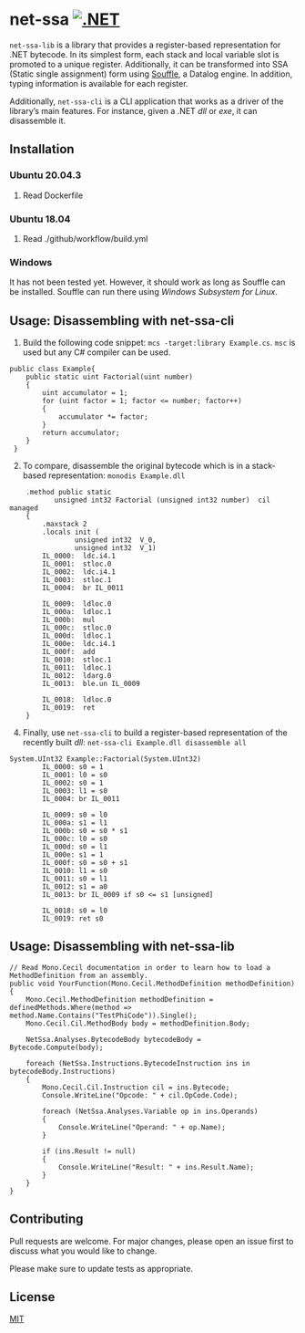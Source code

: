 
# net-ssa  [![.NET](https://github.com/m-carrasco/net-ssa/actions/workflows/build.yml/badge.svg)](https://github.com/m-carrasco/net-ssa/actions/workflows/build.yml)

`net-ssa-lib` is a library that provides a register-based representation for .NET bytecode. In its simplest form, each stack and local variable slot is promoted to a unique register.  Additionally, it can be transformed into SSA (Static single assignment) form using [Souffle](https://souffle-lang.github.io/), a Datalog engine. In addition, typing information is available for each register. 
 
Additionally, `net-ssa-cli` is a CLI application that works as a driver of the library’s main features. For instance, given a .NET *dll* or *exe*, it can disassemble it.

## Installation

### Ubuntu 20.04.3

1. Read Dockerfile
  
### Ubuntu 18.04

1. Read ./github/workflow/build.yml

### Windows

It has not been tested yet. However, it should work as long as Souffle can be installed. Souffle can run there using _Windows Subsystem for Linux_.

## Usage: Disassembling with net-ssa-cli

1. Build the following code snippet:  ```mcs -target:library Example.cs```. ```msc``` is used but any C# compiler can be used.

```CSharp
public class Example{
    public static uint Factorial(uint number)
    {
        uint accumulator = 1;
        for (uint factor = 1; factor <= number; factor++)
        {
            accumulator *= factor;
        }
        return accumulator;
    }
 }
```
2. To compare, disassemble the original bytecode which is in a stack-based representation: ```monodis Example.dll```

```
    .method public static
           unsigned int32 Factorial (unsigned int32 number)  cil managed 
    {
        .maxstack 2
        .locals init (
                unsigned int32  V_0,
                unsigned int32  V_1)
        IL_0000:  ldc.i4.1 
        IL_0001:  stloc.0 
        IL_0002:  ldc.i4.1 
        IL_0003:  stloc.1 
        IL_0004:  br IL_0011

        IL_0009:  ldloc.0 
        IL_000a:  ldloc.1 
        IL_000b:  mul 
        IL_000c:  stloc.0 
        IL_000d:  ldloc.1 
        IL_000e:  ldc.i4.1 
        IL_000f:  add 
        IL_0010:  stloc.1 
        IL_0011:  ldloc.1 
        IL_0012:  ldarg.0 
        IL_0013:  ble.un IL_0009

        IL_0018:  ldloc.0 
        IL_0019:  ret 
    }
```
4. Finally, use ```net-ssa-cli``` to build a register-based representation of the recently built *dll*: ```net-ssa-cli Example.dll disassemble all``` 
```
System.UInt32 Example::Factorial(System.UInt32)
        IL_0000: s0 = 1
        IL_0001: l0 = s0
        IL_0002: s0 = 1
        IL_0003: l1 = s0
        IL_0004: br IL_0011
        
        IL_0009: s0 = l0
        IL_000a: s1 = l1
        IL_000b: s0 = s0 * s1
        IL_000c: l0 = s0
        IL_000d: s0 = l1
        IL_000e: s1 = 1
        IL_000f: s0 = s0 + s1
        IL_0010: l1 = s0
        IL_0011: s0 = l1
        IL_0012: s1 = a0
        IL_0013: br IL_0009 if s0 <= s1 [unsigned]
        
        IL_0018: s0 = l0
        IL_0019: ret s0
```
## Usage: Disassembling with net-ssa-lib

```CSharp
// Read Mono.Cecil documentation in order to learn how to load a MethodDefinition from an assembly.
public void YourFunction(Mono.Cecil.MethodDefinition methodDefinition)
{
    Mono.Cecil.MethodDefinition methodDefinition = definedMethods.Where(method => method.Name.Contains("TestPhiCode")).Single();
    Mono.Cecil.Cil.MethodBody body = methodDefinition.Body;

    NetSsa.Analyses.BytecodeBody bytecodeBody = Bytecode.Compute(body);

    foreach (NetSsa.Instructions.BytecodeInstruction ins in bytecodeBody.Instructions)
    {
        Mono.Cecil.Cil.Instruction cil = ins.Bytecode;
        Console.WriteLine("Opcode: " + cil.OpCode.Code);

        foreach (NetSsa.Analyses.Variable op in ins.Operands)
        {
            Console.WriteLine("Operand: " + op.Name);
        }

        if (ins.Result != null)
        {
            Console.WriteLine("Result: " + ins.Result.Name);
        }
    }
}
```
## Contributing
Pull requests are welcome. For major changes, please open an issue first to discuss what you would like to change.

Please make sure to update tests as appropriate.

## License
[MIT](https://choosealicense.com/licenses/mit/)

